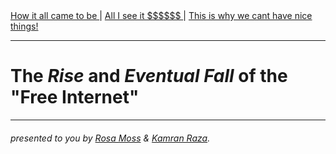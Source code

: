 <html>
    <head>
        <meta charset="utf-8">
        <nav>
            <a href="beginning.md"> How it all came to be </a> | 
            <a href="middle.md"> All I see it $$$$$$ </a> | 
            <a href="end.md"> This is why we cant have nice things! </a>
        </nav>
    </head>
</html>

---

# The *Rise* and *Eventual Fall* of the "Free Internet"

---

###### presented to you by [Rosa Moss](RMoss.md) & [Kamran Raza](KRaza.md).
